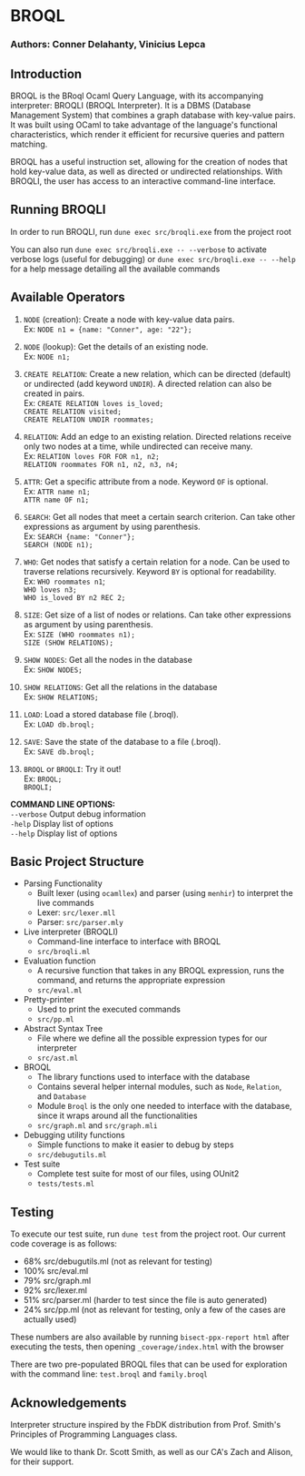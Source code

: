 # BROQL
### Authors: Conner Delahanty, Vinicius Lepca

## Introduction

BROQL is the BRoql Ocaml Query Language, with its accompanying interpreter: BROQLI (BROQL Interpreter).
It is a DBMS (Database Management System) that combines a graph database with key-value pairs. It was built using OCaml to take advantage of the
language's functional characteristics, which render it efficient for recursive queries and pattern matching.

BROQL has a useful instruction set, allowing for the creation of nodes that hold key-value data, as well as directed or undirected relationships.
With BROQLI, the user has access to an interactive command-line interface.

## Running BROQLI
In order to run BROQLI, run `dune exec src/broqli.exe` from the project root

You can also run `dune exec src/broqli.exe -- --verbose` to activate verbose logs (useful for debugging)
or `dune exec src/broqli.exe -- --help` for a help message detailing all the available commands

## Available Operators

1. `NODE` (creation): Create a node with key-value data pairs.  
Ex: `NODE n1 = {name: "Conner", age: "22"};`

2. `NODE` (lookup): Get the details of an existing node.  
Ex: `NODE n1;`

3. `CREATE RELATION`: Create a new relation, which can be directed (default) or undirected (add keyword `UNDIR`). A directed relation can also be created in pairs.  
Ex: `CREATE RELATION loves is_loved;`   
`CREATE RELATION visited;`  
`CREATE RELATION UNDIR roommates;`  

4. `RELATION`: Add an edge to an existing relation. Directed relations receive only two nodes at a time, while undirected can receive many.  
Ex: `RELATION loves FOR FOR n1, n2;`  
`RELATION roommates FOR n1, n2, n3, n4;`

5. `ATTR`: Get a specific attribute from a node. Keyword `OF` is optional.  
Ex: `ATTR name n1;`  
`ATTR name OF n1;`

6. `SEARCH`: Get all nodes that meet a certain search criterion. Can take other expressions as argument by using parenthesis.  
Ex: `SEARCH {name: "Conner"};`  
 `SEARCH (NODE n1);`

6. `WHO`: Get nodes that satisfy a certain relation for a node. Can be used to traverse relations recursively. Keyword `BY` is optional for readability.   
Ex: `WHO roommates n1`;  
`WHO loves n3;`  
`WHO is_loved BY n2 REC 2;`

7. `SIZE`: Get size of a list of nodes or relations. Can take other expressions as argument by using parenthesis.  
Ex: `SIZE (WHO roommates n1);`  
 `SIZE (SHOW RELATIONS);`

8. `SHOW NODES`: Get all the nodes in the database  
Ex: `SHOW NODES;`

9. `SHOW RELATIONS`: Get all the relations in the database  
Ex: `SHOW RELATIONS;`

10. `LOAD`: Load a stored database file (.broql).  
Ex: `LOAD db.broql;`

11. `SAVE`: Save the state of the database to a file (.broql).  
Ex: `SAVE db.broql;`

12. `BROQL` or `BROQLI`: Try it out!  
Ex: `BROQL;`  
`BROQLI;`

**COMMAND LINE OPTIONS:**  
  `--verbose` Output debug information  
  `-help`  Display list of options  
  `--help`  Display list of options

## Basic Project Structure
- Parsing Functionality
    - Built lexer (using `ocamllex`) and parser (using `menhir`) to interpret the live commands
    - Lexer: `src/lexer.mll`
    - Parser: `src/parser.mly`
- Live interpreter (BROQLI)
    - Command-line interface to interface with BROQL
    - `src/broqli.ml`
- Evaluation function
    - A recursive function that takes in any BROQL expression, runs the command, and returns the appropriate expression
    - `src/eval.ml`
- Pretty-printer
    - Used to print the executed commands
    - `src/pp.ml`
- Abstract Syntax Tree
    - File where we define all the possible expression types for our interpreter
    - `src/ast.ml`
- BROQL
    - The library functions used to interface with the database
    - Contains several helper internal modules, such as `Node`, `Relation`, and `Database`
    - Module `Broql` is the only one needed to interface with the database, since it wraps around all the functionalities
    - `src/graph.ml` and `src/graph.mli`
- Debugging utility functions
    - Simple functions to make it easier to debug by steps
    - `src/debugutils.ml`
- Test suite
    - Complete test suite for most of our files, using OUnit2
    - `tests/tests.ml`

## Testing
To execute our test suite, run `dune test` from the project root. Our current code coverage is as follows:
- 68% src/debugutils.ml (not as relevant for testing)
- 100% src/eval.ml
- 79% src/graph.ml
- 92% src/lexer.ml
- 51% src/parser.ml (harder to test since the file is auto generated)
- 24% src/pp.ml (not as relevant for testing, only a few of the cases are actually used)

These numbers are also available by running `bisect-ppx-report html` after executing the tests, then opening `_coverage/index.html` with the browser

There are two pre-populated BROQL files that can be used for exploration with the command line: `test.broql` and `family.broql` 

## Acknowledgements
Interpreter structure inspired by the FbDK distribution from Prof. Smith's Principles of Programming Languages class.

We would like to thank Dr. Scott Smith, as well as our CA's Zach and Alison, for their support.

